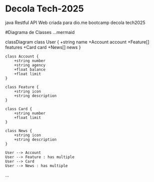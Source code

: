 # Decola Tech-2025
java Restful API Web criada para dio.me bootcamp decola tech2025

#Diagrama de Classes
...mermaid

classDiagram
    class User {
        +string name
        +Account account
        +Feature[] features
        +Card card
        +News[] news
    }

    class Account {
        +string number
        +string agency
        +float balance
        +float limit
    }

    class Feature {
        +string icon
        +string description
    }

    class Card {
        +string number
        +float limit
    }

    class News {
        +string icon
        +string description
    }

    User --> Account
    User --> Feature : has multiple
    User --> Card
    User --> News : has multiple
...
